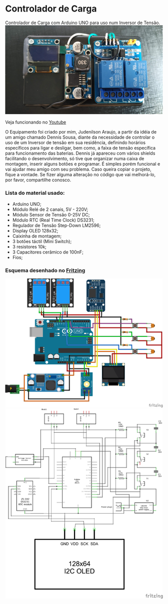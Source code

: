 # Controlador de Carga
Controlador de Carga com Arduino UNO para uso num Inversor de Tensão.
![](img/produto.jpg)

Veja funcionando no [Youtube](https://youtu.be/0nAB2GfqSkk)

O Equipamento foi criado por mim, Judenilson Araujo, a partir da idéia de um amigo chamado Dennis Sousa, diante da necessidade de controlar o uso de um Inversor de tensão em sua residência, definindo horários específicos para ligar e desligar, bem como, a faixa de tensão específica para funcionamento das baterias.
Dennis já apareceu com vários shields facilitando o desenvolvimento, só tive que organizar numa caixa de montagem, inserir alguns botões e programar. É simples porém funcional e vai ajudar meu amigo com seu problema.
Caso queira copiar o projeto, fique a vontade. Se fizer alguma alteração no código que vai melhorá-lo, por favor, compartilhe conosco.

### Lista do material usado:

- Arduino UNO;
- Módulo Relé de 2 canais, 5V - 220V;
- Módulo Sensor de Tensão 0-25V DC;
- Módulo RTC (Real Time Clock) DS3231;
- Regulador de Tensão Step-Down LM2596;
- Display OLED 128x32;
- Caixinha de montagem;
- 3 botões táctil (Mini Switch);
- 3 resistores 10k;
- 3 Capacitores cerâmico de 100nF;
- Fios;

### Esquema desenhado no [Fritzing](https://www.fritzing.org)

![](img/ControladorDeCarga_bb.png)
![](img/ControladorDeCarga_Esquematico.png)
